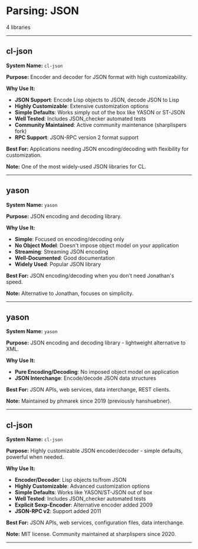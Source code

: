 # Parsing: JSON

4 libraries

---

## cl-json

**System Name:** `cl-json`

**Purpose:** Encoder and decoder for JSON format with high customizability.

**Why Use It:**
- **JSON Support**: Encode Lisp objects to JSON, decode JSON to Lisp
- **Highly Customizable**: Extensive customization options
- **Simple Defaults**: Works simply out of the box like YASON or ST-JSON
- **Well Tested**: Includes JSON_checker automated tests
- **Community Maintained**: Active community maintenance (sharplispers fork)
- **RPC Support**: JSON-RPC version 2 format support

**Best For:** Applications needing JSON encoding/decoding with flexibility for customization.

**Note:** One of the most widely-used JSON libraries for CL.

---


## yason

**System Name:** `yason`

**Purpose:** JSON encoding and decoding library.

**Why Use It:**
- **Simple**: Focused on encoding/decoding only
- **No Object Model**: Doesn't impose object model on your application
- **Streaming**: Streaming JSON encoding
- **Well-Documented**: Good documentation
- **Widely Used**: Popular JSON library

**Best For:** JSON encoding/decoding when you don't need Jonathan's speed.

**Note:** Alternative to Jonathan, focuses on simplicity.

---


## yason

**System Name:** `yason`

**Purpose:** JSON encoding and decoding library - lightweight alternative to XML.

**Why Use It:**
- **Pure Encoding/Decoding**: No imposed object model on application
- **JSON Interchange**: Encode/decode JSON data structures

**Best For:** JSON APIs, web services, data interchange, REST clients.

**Note:** Maintained by phmarek since 2019 (previously hanshuebner).

---


## cl-json

**System Name:** `cl-json`

**Purpose:** Highly customizable JSON encoder/decoder - simple defaults, powerful when needed.

**Why Use It:**
- **Encoder/Decoder**: Lisp objects to/from JSON
- **Highly Customizable**: Advanced customization options
- **Simple Defaults**: Works like YASON/ST-JSON out of box
- **Well Tested**: Includes JSON_checker automated tests
- **Explicit Sexp-Encoder**: Alternative encoder added 2009
- **JSON-RPC v2**: Support added 2011

**Best For:** JSON APIs, web services, configuration files, data interchange.

**Note:** MIT license. Community maintained at sharplispers since 2020.

---


